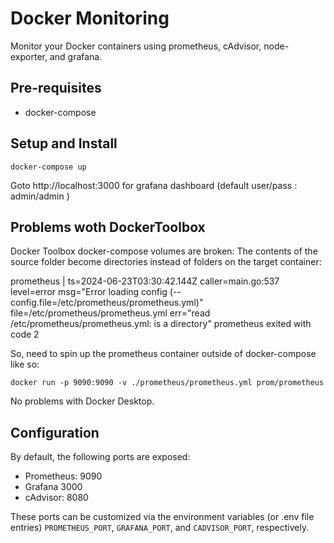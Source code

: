# Docker Monitoring
Monitor your Docker containers using prometheus, cAdvisor, node-exporter, and grafana.

## Pre-requisites

* docker-compose

## Setup and Install

```docker-compose up```

Goto http://localhost:3000 for grafana dashboard (default user/pass : admin/admin )

## Problems woth DockerToolbox

Docker Toolbox docker-compose volumes are broken: The contents of the source folder become directories instead of folders on the target container:

prometheus       | ts=2024-06-23T03:30:42.144Z caller=main.go:537 level=error msg="Error loading config (--config.file=/etc/prometheus/prometheus.yml)" file=/etc/prometheus/prometheus.yml err="read /etc/prometheus/prometheus.yml: is a directory"
prometheus exited with code 2

So, need to spin up the prometheus container outside of docker-compose like so:

```docker run -p 9090:9090 -v ./prometheus/prometheus.yml prom/prometheus```

No problems with Docker Desktop.

## Configuration

By default, the following ports are exposed:

* Prometheus: 9090
* Grafana 3000
* cAdvisor: 8080

These ports can be customized via the environment variables (or .env file entries) `PROMETHEUS_PORT`, `GRAFANA_PORT`, and `CADVISOR_PORT`, respectively.

